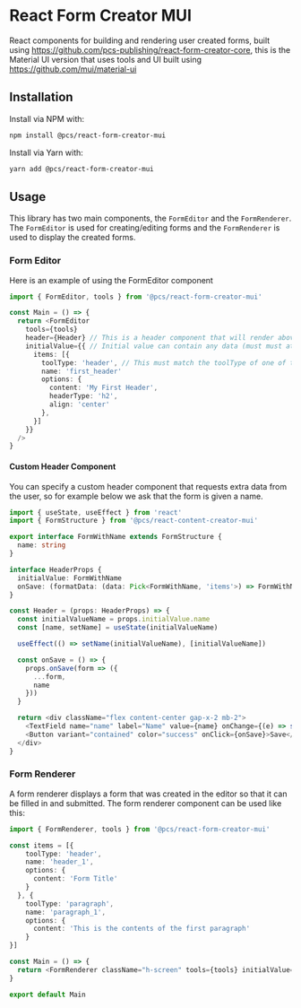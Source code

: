 # React Form Creator MUI

React components for building and rendering user created forms, built using <https://github.com/pcs-publishing/react-form-creator-core>, this is the Material UI version that uses tools and UI built using <https://github.com/mui/material-ui>

## Installation

Install via NPM with:

```bash
npm install @pcs/react-form-creator-mui
```

Install via Yarn with:

```bash
yarn add @pcs/react-form-creator-mui
```

## Usage

This library has two main components, the `FormEditor` and the `FormRenderer`. The `FormEditor` is used for creating/editing forms and the `FormRenderer` is used to display the created forms.

### Form Editor

Here is an example of using the FormEditor component

```typescript
import { FormEditor, tools } from '@pcs/react-form-creator-mui'

const Main = () => {
  return <FormEditor
    tools={tools}
    header={Header} // This is a header component that will render above the form, it takes onSave as a prop which when called with a modifier function (where you can add any extra data) called onSave at the FormEditor level with the returned data.
    initialValue={{ // Initial value can contain any data (must must at the minimum contain an array of form items), this data gets passed down to the Header component specified above
      items: [{
        toolType: 'header', // This must match the toolType of one of the tools passed into the editor
        name: 'first_header'
        options: {
          content: 'My First Header',
          headerType: 'h2',
          align: 'center'
        },
      }]
    }}
  />
}
```

#### Custom Header Component

You can specify a custom header component that requests extra data from the user, so for example below we ask that the form is given a name.

```typescript
import { useState, useEffect } from 'react'
import { FormStructure } from '@pcs/react-content-creator-mui'

export interface FormWithName extends FormStructure {
  name: string
}

interface HeaderProps {
  initialValue: FormWithName
  onSave: (formatData: (data: Pick<FormWithName, 'items'>) => FormWithName) => void
}

const Header = (props: HeaderProps) => {
  const initialValueName = props.initialValue.name
  const [name, setName] = useState(initialValueName)

  useEffect(() => setName(initialValueName), [initialValueName])

  const onSave = () => {
    props.onSave(form => ({
      ...form,
      name
    }))
  }

  return <div className="flex content-center gap-x-2 mb-2">
    <TextField name="name" label="Name" value={name} onChange={(e) => setName(e.target.value)} />
    <Button variant="contained" color="success" onClick={onSave}>Save</Button>
  </div>
}
```

### Form Renderer

A form renderer displays a form that was created in the editor so that it can be filled in and submitted. The form renderer component can be used like this:

```typescript
import { FormRenderer, tools } from '@pcs/react-form-creator-mui'

const items = [{
    toolType: 'header',
    name: 'header_1',
    options: {
      content: 'Form Title'
    }
  }, {
    toolType: 'paragraph',
    name: 'paragraph_1',
    options: {
      content: 'This is the contents of the first paragraph'
    }
}]

const Main = () => {
  return <FormRenderer className="h-screen" tools={tools} initialValue={{ name: 'My Form', items }} />
}

export default Main
```
